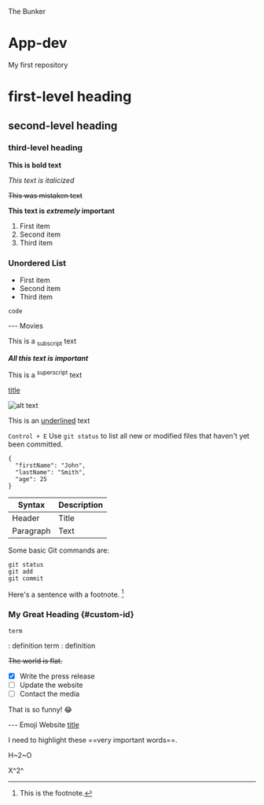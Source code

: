 The Bunker

# App-dev
My first repository

# first-level heading
## second-level heading
### third-level heading

**This is bold text**

_This text is italicized_

~~This was mistaken text~~

**This text is _extremely_ important**

1. First item
2. Second item
3. Third item

### Unordered List
- First item
- Second item
- Third item

`code`

 --- Movies 

  This is a <sub>subscript</sub> text

  ***All this text is important***

  This is a <sup>superscript</sup> text

  [title](https://www.example.com)

  ![alt text](image.jpg)

  This is an <ins>underlined</ins> text

  `Control + E`
  Use `git status` to list all new or modified files that haven't yet been committed.

```
{
  "firstName": "John",
  "lastName": "Smith",
  "age": 25
}
```

| Syntax | Description |
| ----------- | ----------- |
| Header | Title |
| Paragraph | Text |

Some basic Git commands are:
```
git status
git add
git commit
```

Here's a sentence with a footnote. [^1]
[^1]: This is the footnote.


### My Great Heading {#custom-id}


	term
: definition	term
: definition


~~The world is flat.~~

- [x] Write the press release
- [ ] Update the website
- [ ] Contact the media

That is so funny! :joy:

--- Emoji Website
 [title](https://www.markdownguide.org/extended-syntax/#copying-and-pasting-emoji)


 I need to highlight these ==very important words==.

 H~2~O

 X^2^
